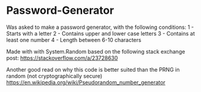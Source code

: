 # Password-Generator

Was asked to make a password generator, with the following conditions:
1 - Starts with a letter
2 - Contains upper and lower case letters
3 - Contains at least one number
4 - Length between 6-10 characters

Made with with System.Random based on the following stack exchange post:
https://stackoverflow.com/a/23728630

Another good read on why this code is better suited than the PRNG in random (not cryptographically secure)
https://en.wikipedia.org/wiki/Pseudorandom_number_generator

